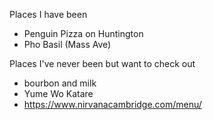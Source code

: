Places I have been

 - Penguin Pizza on Huntington
 - Pho Basil (Mass Ave)

Places I've never been but want to check out

 - bourbon and milk
 - Yume Wo Katare
 - https://www.nirvanacambridge.com/menu/
